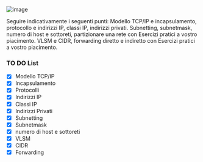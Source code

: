 ![image](https://user-images.githubusercontent.com/79630556/202925182-644b3523-1d02-40d8-a9ee-72b974650c4b.png)

Seguire indicativamente i seguenti punti:
Modello TCP/IP e incapsulamento, protocollo e indirizzi IP, classi IP, indirizzi privati.
Subnetting, subnetmask, numero di host e sottoreti, partizionare una rete con Esercizi pratici a vostro piacimento.
VLSM e CIDR, forwarding diretto e indiretto con Esercizi pratici a vostro piacimento.

### TO DO List

- [x] Modello TCP/IP
- [x] Incapsulamento
- [x] Protocolli
- [x] Indirizzi IP
- [x] Classi IP
- [x] Indirizzi Privati
- [x] Subnetting
- [x] Subnetmask
- [x] numero di host e sottoreti
- [x] VLSM
- [x] CIDR
- [x] Forwarding
